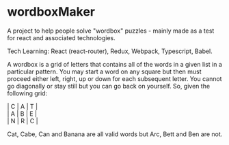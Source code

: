 # wordboxMaker
A project to help people solve "wordbox" puzzles - mainly made as a test for react and associated technologies.

Tech Learning:
React (react-router), Redux, Webpack, Typescript, Babel.

A wordbox is a grid of letters that contains all of the words in a given list in a particular pattern. You may start a word on any square
but then must proceed either left, right, up or down for each subsequent letter. You cannot go diagonally or stay still but you can go back
on yourself. So, given the following grid:

| C | A | T |  
| A | B | E |  
| N | R | C |  

Cat, Cabe, Can and Banana are all valid words but Arc, Bett and Ben are not.
